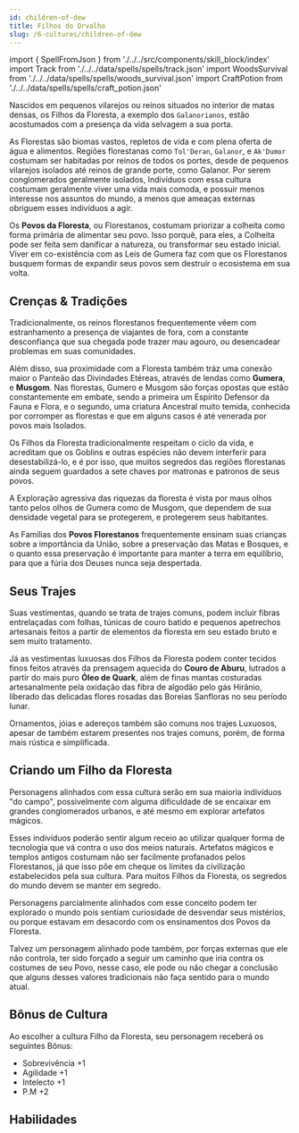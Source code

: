 ```yaml
---
id: children-of-dew
title: Filhos do Orvalho
slug: /6-cultures/children-of-dew
---
```


import { SpellFromJson } from './../../src/components/skill_block/index'
import Track from './../../data/spells/spells/track.json'
import WoodsSurvival from './../../data/spells/spells/woods_survival.json'
import CraftPotion from './../../data/spells/spells/craft_potion.json'

Nascidos em pequenos vilarejos ou reinos situados no interior de matas densas, os Filhos da Floresta, a exemplo dos `Galanorianos`, estão acostumados com a presença da vida selvagem a sua porta.

As Florestas são biomas vastos, repletos de vida e com plena oferta de água e alimentos. Regiões florestanas como `Tol'Deran`, `Galanor`, e `Ak'Dumor` costumam ser habitadas por reinos de todos os portes, desde de pequenos vilarejos isolados até reinos de grande porte, como Galanor.
Por serem conglomerados geralmente isolados, Indivíduos com essa cultura costumam geralmente viver uma vida mais comoda, e possuir menos interesse nos assuntos do mundo, a menos que ameaças externas obriguem esses indivíduos a agir.

Os **Povos da Floresta**, ou Florestanos, costumam priorizar a colheita como forma primária de alimentar seu povo. Isso porquê, para eles, a Colheita pode ser feita sem danificar a natureza, ou transformar seu estado inicial. Viver em co-existência com as Leis de Gumera faz com que os Florestanos busquem formas de expandir seus povos sem destruir o ecosistema em sua volta.

## Crenças & Tradições

Tradicionalmente, os reinos florestanos frequentemente vêem com estranhamento a presença de viajantes de fora, com a constante desconfiança que sua chegada pode trazer mau agouro, ou desencadear problemas em suas comunidades.

Além disso, sua proximidade com a Floresta também tráz uma conexão maior o Panteão das Divindades Etéreas, através de lendas como **Gumera**, e **Musgom**.
Nas florestas, Gumero e Musgom são forças opostas que estão constantemente em embate, sendo a primeira um Espírito Defensor da Fauna e Flora, e o segundo, uma criatura Ancestral muito temida, conhecida por corromper as florestas e que em alguns casos é até venerada por povos mais Isolados.

Os Filhos da Floresta tradicionalmente respeitam o ciclo da vida, e acreditam que os Goblins e outras espécies não devem interferir para desestabilizá-lo, e é por isso, que muitos segredos das regiões florestanas ainda seguem guardados a sete chaves por matronas e patronos de seus povos.

A Exploração agressiva das riquezas da floresta é vista por maus olhos tanto pelos olhos de Gumera como de Musgom, que dependem de sua densidade vegetal para se protegerem, e protegerem seus habitantes.

As Famílias dos **Povos Florestanos** frequentemente ensinam suas crianças sobre a importância da União, sobre a preservação das Matas e Bosques, e o quanto essa preservação é importante para manter a terra em equilíbrio, para que a fúria dos Deuses nunca seja despertada.

## Seus Trajes

Suas vestimentas, quando se trata de trajes comuns, podem incluir fibras entrelaçadas com folhas, túnicas de couro batido e pequenos apetrechos artesanais feitos a partir de elementos da floresta em seu estado bruto e sem muito tratamento.

Já as vestimentas luxuosas dos Filhos da Floresta podem conter tecidos finos feitos através da prensagem aquecida do **Couro de Aburu**, lutrados a partir do mais puro **Óleo de Quark**, além de finas mantas costuradas artesanalmente pela oxidação das fibra de algodão pelo gás Hirânio, liberado das delicadas flores rosadas das Boreias Sanfloras no seu período lunar.

Ornamentos, jóias e adereços também são comuns nos trajes Luxuosos, apesar de também estarem presentes nos trajes comuns, porém, de forma mais rústica e simplificada.

## Criando um Filho da Floresta

Personagens alinhados com essa cultura serão em sua maioria indivíduos "do campo", possivelmente com alguma dificuldade de se encaixar em grandes conglomerados urbanos, e até mesmo em explorar artefatos mágicos.

Esses indivíduos poderão sentir algum receio ao utilizar qualquer forma de tecnologia que vá contra o uso dos meios naturais. Artefatos mágicos e templos antigos costumam não ser facilmente profanados pelos Florestanos, já que isso põe em cheque os limites da civilização estabelecidos pela sua cultura. Para muitos Filhos da Floresta, os segredos do mundo devem se manter em segredo.

Personagens parcialmente alinhados com esse conceito podem ter explorado o mundo pois sentiam curiosidade de desvendar seus mistérios, ou porque estavam em desacordo com os ensinamentos dos Povos da Floresta.

Talvez um personagem alinhado pode também, por forças externas que ele não controla, ter sido forçado a seguir um caminho que iria contra os costumes de seu Povo, nesse caso, ele pode ou não chegar a conclusão que alguns desses valores tradicionais não faça sentido para o mundo atual.

## Bônus de Cultura

Ao escolher a cultura Filho da Floresta, seu personagem receberá os seguintes Bônus:

- Sobrevivência +1
- Agilidade +1
- Intelecto +1
- P.M +2

## Habilidades

<SpellFromJson spellData={Track} />
<SpellFromJson spellData={WoodsSurvival} />
<SpellFromJson spellData={CraftPotion} />
